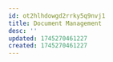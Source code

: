 ```yaml
---
id: ot2hlhdowgd2rrky5q9nvj1
title: Document Management
desc: ''
updated: 1745270461227
created: 1745270461227
---
```

